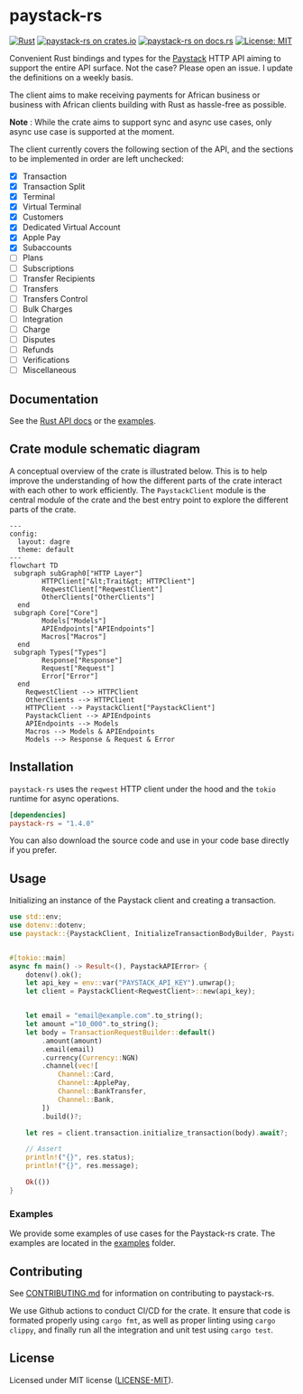 # paystack-rs

[![Rust](https://github.com/morukele/paystack-rs/actions/workflows/main.yml/badge.svg?branch=main)](https://github.com/morukele/paystack-rs/actions/workflows/main.yml)
[![paystack-rs on crates.io](https://img.shields.io/crates/v/paystack-rs.svg)](https://crates.io/crates/paystack-rs)
[![paystack-rs  on docs.rs](https://docs.rs/paystack-rs/badge.svg)](https://docs.rs/paystack-rs)
[![License: MIT](https://img.shields.io/badge/License-MIT-yellow.svg)](https://opensource.org/licenses/MIT)

Convenient Rust bindings and types for the [Paystack](https://paystack.com) HTTP API aiming to support the entire API surface. Not the case? Please open an issue. I update the definitions on a weekly basis.

The client aims to make receiving payments for African business or business with African clients building with Rust as hassle-free as possible.

**Note** : While the crate aims to support sync and async use cases, only async use case is supported at the moment.

The client currently covers the following section of the API, and the sections to be implemented in order are left unchecked:

- [x] Transaction
- [x] Transaction Split
- [x] Terminal
- [x] Virtual Terminal
- [x] Customers
- [x] Dedicated Virtual Account
- [x] Apple Pay
- [x] Subaccounts
- [ ] Plans
- [ ] Subscriptions
- [ ] Transfer Recipients
- [ ] Transfers
- [ ] Transfers Control
- [ ] Bulk Charges
- [ ] Integration
- [ ] Charge
- [ ] Disputes
- [ ] Refunds
- [ ] Verifications
- [ ] Miscellaneous

## Documentation

See the [Rust API docs](https://docs.rs/paystack-rs) or the [examples](/examples).

## Crate module schematic diagram

A conceptual overview of the crate is illustrated below. This is to help improve the understanding of how the different
parts of the crate interact with each other to work efficiently. The `PaystackClient` module is the central module of
the crate and the best entry point to explore the different parts of the crate.

```mermaid
---
config:
  layout: dagre
  theme: default
---
flowchart TD
 subgraph subGraph0["HTTP Layer"]
        HTTPClient["&lt;Trait&gt; HTTPClient"]
        ReqwestClient["ReqwestClient"]
        OtherClients["OtherClients"]
  end
 subgraph Core["Core"]
        Models["Models"]
        APIEndpoints["APIEndpoints"]
        Macros["Macros"]
  end
 subgraph Types["Types"]
        Response["Response"]
        Request["Request"]
        Error["Error"]
  end
    ReqwestClient --> HTTPClient
    OtherClients --> HTTPClient
    HTTPClient --> PaystackClient["PaystackClient"]
    PaystackClient --> APIEndpoints
    APIEndpoints --> Models
    Macros --> Models & APIEndpoints
    Models --> Response & Request & Error
```

## Installation

`paystack-rs` uses the `reqwest` HTTP client under the hood and the `tokio` runtime for async operations.

```toml
[dependencies]
paystack-rs = "1.4.0"
```

You can also download the source code and use in your code base directly if you prefer.

## Usage

Initializing an instance of the Paystack client and creating a transaction.

```rust
use std::env;
use dotenv::dotenv;
use paystack::{PaystackClient, InitializeTransactionBodyBuilder, PaystackAPIError, Currency, Channel, ReqwestClient};


#[tokio::main]
async fn main() -> Result<(), PaystackAPIError> {
    dotenv().ok();
    let api_key = env::var("PAYSTACK_API_KEY").unwrap();
    let client = PaystackClient<ReqwestClient>::new(api_key);


    let email = "email@example.com".to_string();
    let amount ="10_000".to_string();
    let body = TransactionRequestBuilder::default()
        .amount(amount)
        .email(email)
        .currency(Currency::NGN)
        .channel(vec![
            Channel::Card,
            Channel::ApplePay,
            Channel::BankTransfer,
            Channel::Bank,
        ])
        .build()?;

    let res = client.transaction.initialize_transaction(body).await?;

    // Assert
    println!("{}", res.status);
    println!("{}", res.message);

    Ok(())
}
```

### Examples

We provide some examples of use cases for the Paystack-rs crate. The examples are located in the [examples](examples) folder.

## Contributing

See [CONTRIBUTING.md](/CONTRIBUTING.md) for information on contributing to paystack-rs.

We use Github actions to conduct CI/CD for the crate. It ensure that code is formated properly using `cargo fmt`, as well
as proper linting using `cargo clippy`, and finally run all the integration and unit test using `cargo test`.

## License

Licensed under MIT license ([LICENSE-MIT](/LICENSE-MIT)).
